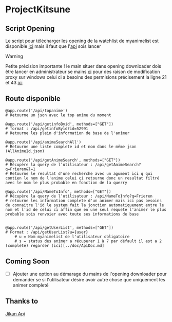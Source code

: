 # ProjectKitsune

## Script Opening

Le script pour télécharger les opening de la watchlist de myanimelist est disponible [ici](../opening_downloader/main.py) mais il faut que l'[api](main.py) sois lancer

>[!WARNING]
>Petite précision importante ! le main situer dans opening downloader dois être lancer en administrateur se mains [ci](/opening_downloader/main.py) pour des raison de modification proxy sur windows celui ci a besoins des permisions précisement la ligne 21 et 43 [ici](/opening_downloader/function/Yui.py)

## Route disponible
    @app.route('/api/topanime')
    # Retourne un json avec le top anime du moment 
    
    @app.route('/api/getinfoByid', methods=["GET"])
    # format : /api/getinfoByid?id=52991
    # Retourne les plein d'information de base de l'animer
    
    @app.route('/api/animeSearchAll')
    # Retourne une liste complete id et nom dans le même json (AllAnimeId.json)
   
    @app.route('/api/getAnimeSearch', methods=["GET"])
    # Récupère la query de l’utilisateur : /api/getAnimeSearch?q=Frieren&l=1
    # Retourne le resultat d'une recherche avec un agument ici q qui contien le nom de l'anime celui ci retourne donc un resultat filtré avec le nom le plus probable en fonction de la querry
    
    @app.route('/api/NameToInfo', methods=["GET"])
    # Récupère la query de l’utilisateur : /api/NameToInfo?q=Frieren
    # retourne les information complete d'un animer mais ici pas besoins de connaitre l'id le system fait la jonction automatiquement entre le nom et l'id de celui ci affin que en une seul requete l'animer le plus probable sois renvoier avec toute ses informations de base


    @app.route('/api/getUserList', methods=["GET"])    
    # Format : /api/getUserList?u={user}
        # u = Nom myanimelist de l'utilisateur obligatoire
        # s = status des animer a récuperer 1 à 7 par défault il est a 2 (complété) regarder (ici)[../doc/ApiDoc.md]

## Coming Soon

- [ ] Ajouter une option au démarage du mains de l'opening downloader pour demander se si l'utilisateur désire avoir autre chose que uniquement les animer completé

## Thanks to
[Jikan Api](https://jikan.moe)